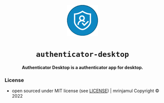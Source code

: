 <div align="center">
  <img src="Icon.png" alt="logo" width="100px" />
  <h1><code>authenticator-desktop</code></h1>
  <p>
    <strong>
    Authenticator Desktop is a authenticator app for desktop.
    </strong>
  </p>
</div>

### License

- open sourced under MIT license (see [LICENSE](LICENSE.md)) | mrinjamul Copyright © 2022
